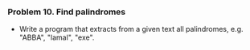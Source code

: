 ### Problem 10. Find palindromes
*	Write a program that extracts from a given text all palindromes, e.g. "ABBA", "lamal", "exe".

